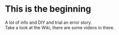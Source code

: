 # This is the beginning

A lot of info and DIY and trial an error story.  
Take a look at the Wiki, there are some videos in there.